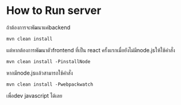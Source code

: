 # How to Run server

ถ้าต้องการจะพัฒนาแค่backend
```
mvn clean install
```

แต่หากต้องการพัฒนาตัวfrontend ที่เป็น react
ครั้งแรกเมื่อยังไม่มีnode.jsให้ใช้คำสั่ง
```
mvn clean install -PinstallNode
```
หากมีnode.jsเเล้วสามารถใช้คำสั่ง
```
mvn clean install -Pwebpackwatch
```
เพื่อdev javascript ได้เลย